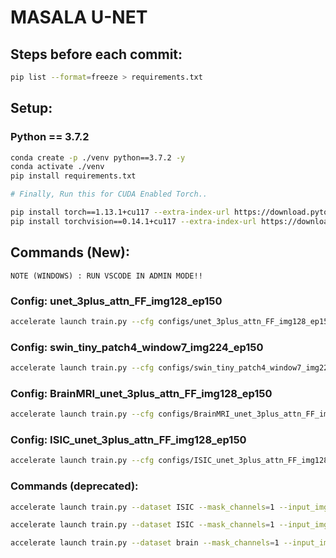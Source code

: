 

# MASALA U-NET

## Steps before each commit:
```bash
pip list --format=freeze > requirements.txt
```

## Setup:
### Python == 3.7.2
```bash
conda create -p ./venv python==3.7.2 -y
conda activate ./venv
pip install requirements.txt

# Finally, Run this for CUDA Enabled Torch..

pip install torch==1.13.1+cu117 --extra-index-url https://download.pytorch.org/whl/cu117 --no-cache-dir
pip install torchvision==0.14.1+cu117 --extra-index-url https://download.pytorch.org/whl/cu117 --no-cache-dir
```


## Commands (New):

```bashbash
NOTE (WINDOWS) : RUN VSCODE IN ADMIN MODE!!
```

### Config: unet_3plus_attn_FF_img128_ep150
```bash
accelerate launch train.py --cfg configs/unet_3plus_attn_FF_img128_ep150.yaml
```

### Config: swin_tiny_patch4_window7_img224_ep150
```bash
accelerate launch train.py --cfg configs/swin_tiny_patch4_window7_img224_ep150.yaml
```

### Config: BrainMRI_unet_3plus_attn_FF_img128_ep150
```bash
accelerate launch train.py --cfg configs/BrainMRI_unet_3plus_attn_FF_img128_ep150.yaml
```

### Config: ISIC_unet_3plus_attn_FF_img128_ep150
```bash
accelerate launch train.py --cfg configs/ISIC_unet_3plus_attn_FF_img128_ep150.yaml
```

### Commands (deprecated):
```bash
accelerate launch train.py --dataset ISIC --mask_channels=1 --input_img_channels=3 --image_size=64 --data_path='/Users/srikeshnagoji/Documents/PythonWorkSpace/jupyter_lab_workspace/PES/final_thesis/dataset/ISIC_skin'  --dim=64 --epochs=6 --save_every 5
```
```bash
accelerate launch train.py --dataset ISIC --mask_channels=1 --input_img_channels=3 --image_size=64 --data_path='/Users/srikeshnagoji/Documents/PythonWorkSpace/jupyter_lab_workspace/PES/final_thesis/dataset/ISIC_skin'  --dim=64 --epochs=6 --save_every 5 --use_lion True
```
```bash
accelerate launch train.py --dataset brain --mask_channels=1 --input_img_channels=3 --image_size=64 --data_path='/Users/srikeshnagoji/Documents/PythonWorkSpace/jupyter_lab_workspace/PES/CAPSTONE/kaggle_3m'  --dim=64 --epochs=151 --save_every 5
```